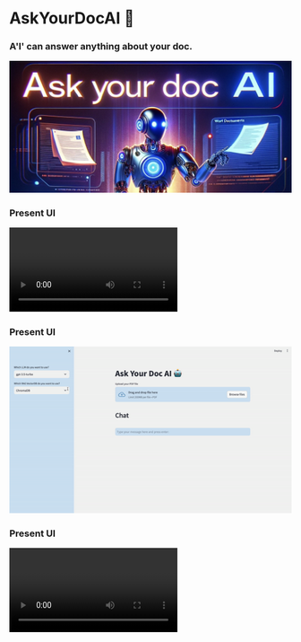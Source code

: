 # AskYourDocAI 🤖
### A'I' can answer anything about your doc.
![alt text](AskYourDocAI.jpeg)

### Present UI
![Watch the video here](PresentUI.mov)

### Present UI
![Watch the video here](presentUI.gif)

### Present UI
![Watch the video here](PresentUI.mp4)